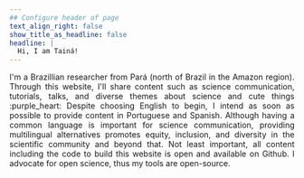 ```yaml
---
## Configure header of page
text_align_right: false
show_title_as_headline: false
headline: |
  Hi, I am Tainá!
---
```


<!-- this is a subheadline -->
<div style="text-align: justify"> I'm a Brazillian researcher from Pará (north of Brazil in the Amazon region). Through this website, I'll share content such as science communication, tutorials,  talks, and diverse themes about science and cute things :purple_heart: Despite choosing English to begin, I intend as soon as possible to provide content in Portuguese and Spanish. Although having a common language is important for science communication, providing multilingual alternatives promotes equity, inclusion, and diversity in the scientific community and beyond that. Not least important, all content including the code to build this website is open and available on Github. I advocate for open science, thus my tools are open-source.
</div> 

         
